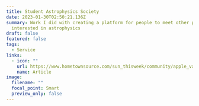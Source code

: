 ```yaml
---
title: Student Astrophysics Society
date: 2023-01-30T02:50:21.136Z
summary: Work I did with creating a platform for people to meet other people
  interested in astrophysics
draft: false
featured: false
tags:
  - Service
links:
  - icon: ""
    url: https://www.hometownsource.com/sun_thisweek/community/apple_valley/eastview-high-students-connect-over-the-love-of-astrophysics/article_a1c156ee-717b-11eb-9223-6722f41accdd.html
    name: Article
image:
  filename: ""
  focal_point: Smart
  preview_only: false
---
```

